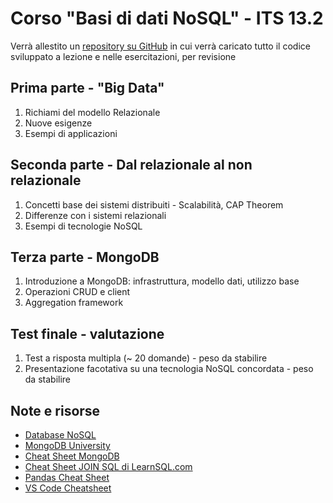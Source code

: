 # Corso "Basi di dati NoSQL" - ITS 13.2

Verrà allestito un [repository su GitHub](https://github.com/andreabozzano87/nosql_its) in cui verrà caricato tutto il codice sviluppato a lezione e nelle esercitazioni, per revisione

## Prima parte - "Big Data"

1. Richiami del modello Relazionale
2. Nuove esigenze
3. Esempi di applicazioni

## Seconda parte - Dal relazionale al non relazionale

1. Concetti base dei sistemi distribuiti - Scalabilità, CAP Theorem
2. Differenze con i sistemi relazionali
3. Esempi di tecnologie NoSQL

## Terza parte - MongoDB

1. Introduzione a MongoDB: infrastruttura, modello dati, utilizzo base
2. Operazioni CRUD e client
3. Aggregation framework

## Test finale - valutazione

1. Test a risposta multipla (~ 20 domande) - peso da stabilire
2. Presentazione facotativa su una tecnologia NoSQL concordata - peso da stabilire

## Note e risorse

* [Database NoSQL](https://it.wikipedia.org/wiki/NoSQL)
* [MongoDB University](https://learn.mongodb.com/)
* [Cheat Sheet MongoDB](https://www.mongodb.com/developer/products/mongodb/cheat-sheet/)
* [Cheat Sheet JOIN SQL di LearnSQL.com](https://learnsql.com/blog/sql-join-cheat-sheet/joins-cheat-sheet-a4.pdf)
* [Pandas Cheat Sheet](https://www.datacamp.com/cheat-sheet/pandas-cheat-sheet-for-data-science-in-python)
* [VS Code Cheatsheet](https://code.visualstudio.com/shortcuts/keyboard-shortcuts-windows.pdf)
